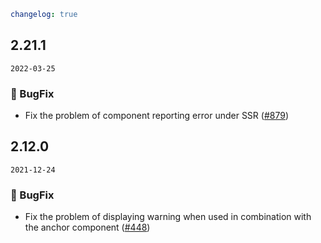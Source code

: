 ```yaml
changelog: true
```

## 2.21.1

`2022-03-25`

### 🐛 BugFix

- Fix the problem of component reporting error under SSR ([#879](https://github.com/arco-design/arco-design-vue/pull/879))


## 2.12.0

`2021-12-24`

### 🐛 BugFix

- Fix the problem of displaying warning when used in combination with the anchor component ([#448](https://github.com/arco-design/arco-design-vue/pull/448))

